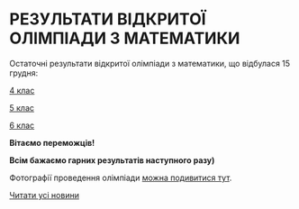 # РЕЗУЛЬТАТИ ВІДКРИТОЇ ОЛІМПІАДИ З МАТЕМАТИКИ

Остаточні результати відкритої олімпіади з математики, що відбулася 15 грудня:

[4 клас](/files/blog/результати-відкритої-олімпіади-з-математики/результати-4-клас.pdf)

[5 клас](/files/blog/результати-відкритої-олімпіади-з-математики/результати-5-клас.pdf)

[6 клас](/files/blog/результати-відкритої-олімпіади-з-математики/результати-6-клас.pdf)

**Вітаємо переможців!**

**Всім бажаємо гарних результатів наступного разу)**

Фотографії проведення олімпіади [можна подивитися тут](https://drive.google.com/open?id=14tPrlpY_nsVOW1NiMpzmlwnDQEIquVs7).


[Читати усі новини](/news)

